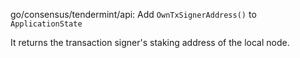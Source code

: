 go/consensus/tendermint/api: Add `OwnTxSignerAddress()` to `ApplicationState`

It returns the transaction signer's staking address of the local node.
